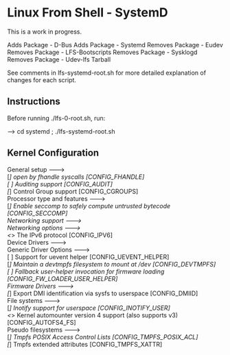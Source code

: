Linux From Shell - SystemD
==========================

This is a work in progress.  

Adds Package - D-Bus
Adds Package - Systemd
Removes Package - Eudev
Removes Package - LFS-Bootscripts
Removes Package - Sysklogd
Removes Package - Udev-lfs Tarball

See comments in lfs-systemd-root.sh for more detailed explanation of
changes for each script.

Instructions
------------

Before running ./lfs-0-root.sh, run:

--> cd systemd ; ./lfs-systemd-root.sh



Kernel Configuration 
--------------------

General setup  --->  
  [*] open by fhandle syscalls [CONFIG_FHANDLE]  
  [ ] Auditing support [CONFIG_AUDIT]  
  [*] Control Group support [CONFIG_CGROUPS]  
Processor type and features  --->  
  [*] Enable seccomp to safely compute untrusted bytecode [CONFIG_SECCOMP]  
Networking support  --->  
  Networking options  --->  
    <*> The IPv6 protocol [CONFIG_IPV6]  
Device Drivers  --->  
  Generic Driver Options  --->  
    [ ] Support for uevent helper [CONFIG_UEVENT_HELPER]  
    [*] Maintain a devtmpfs filesystem to mount at /dev [CONFIG_DEVTMPFS]  
    [ ] Fallback user-helper invocation for firmware loading [CONFIG_FW_LOADER_USER_HELPER]  
Firmware Drivers  --->  
    [*] Export DMI identification via sysfs to userspace [CONFIG_DMIID]  
File systems  --->  
  [*] Inotify support for userspace [CONFIG_INOTIFY_USER]  
  <*> Kernel automounter version 4 support (also supports v3) [CONFIG_AUTOFS4_FS]  
  Pseudo filesystems  --->  
    [*] Tmpfs POSIX Access Control Lists [CONFIG_TMPFS_POSIX_ACL]  
    [*] Tmpfs extended attributes [CONFIG_TMPFS_XATTR]  
			

